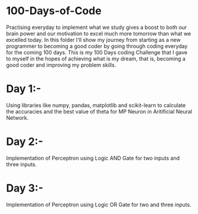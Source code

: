 # 100-Days-of-Code
Practising everyday to implement what we study gives a boost to both our brain power and our motivation to excel much more tomorrow than what we excelled today. In this folder I'll show my journey from starting as a new programmer to becoming a good coder by going through coding everyday for the coming 100 days. This is my 100 Days coding Challenge that I gave to myself in the hopes of achieving what is my dream, that is, becoming a good coder and improving my problem skills.
# Day 1:-
Using libraries like numpy, pandas, matplotlib and scikit-learn to calculate the accuracies and the best value of theta for MP Neuron in Aritificial Neural Network.
# Day 2:-
Implementation of Perceptron using Logic AND Gate for two inputs and three inputs.
# Day 3:-
Implementation of Perceptron using Logic OR Gate for two and three inputs.
